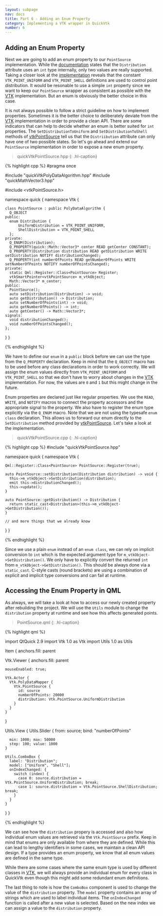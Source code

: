 ```yaml
---
layout: subpage
nav: docs
title: Part 6 - Adding an Enum Property
category: Implementing a VTK wrapper in QuickVtk
number: 6
---
```


## Adding an Enum Property
Next we are going to add an enum property to our `PointSource` implementation. While the  [documentation](https://vtk.org/doc/nightly/html/classvtkPointSource.html) states that the `Distribution` attribute uses an `int` type internally, only two values are really supported. Taking a closer look at the [implementation](https://vtk.org/doc/nightly/html/vtkPointSource_8h_source.html) reveals that the constant `VTK_POINT_UNIFORM` and `VTK_POINT_SHELL` definitions are used to control point distribution. It would be resonable to use a simple `int` property since we want to keep our `PointSource` wrapper as consistent as possible with the [VTK](https://vtk.org/) implementation. But an enum is obviously the better choice in this case.

It is not always possible to follow a strict guideline on how to implement properties. Sometimes it is the better choice to deliberately deviate from the [VTK](https://vtk.org/) implementation in order to provide a clean API. There are some indicators that can help to decide whether an enum is better suited for `int` properties. The `SetDistributionToUniform` and `SetDistributionToShell` methods of [vtkPointSource](https://vtk.org/doc/nightly/html/classvtkPointSource.html) tell us that the `Distriibution` attribute can only have one of two possible states. So let's go ahead and extend our `PointSource` implementation in order to expose a new enum property.

>quickVtkPointSource.hpp
{: .hl-caption}

{% highlight cpp %}
#pragma once

#include "quickVtkPolyDataAlgorithm.hpp"
#include "quickMathVector3.hpp"

#include <vtkPointSource.h>

namespace quick {
  namespace Vtk {

    class PointSource : public PolyDataAlgorithm {
      Q_OBJECT
    public:
      enum Distribution {
          UniformDistribution = VTK_POINT_UNIFORM,
          ShellDistribution = VTK_POINT_SHELL
      };
    private:
      Q_ENUM(Distribution);
      Q_PROPERTY(quick::Math::Vector3* center READ getCenter CONSTANT);
      Q_PROPERTY(Distribution distribution READ getDistribution WRITE setDistribution NOTIFY distributionChanged);
      Q_PROPERTY(int numberOfPoints READ getNumberOfPoints WRITE setNumberOfPoints NOTIFY numberOfPointsChanged);
    private:
      static Qml::Register::Class<PointSource> Register;
      vtkSmartPointer<vtkPointSource> m_vtkObject;
      Math::Vector3* m_center;
    public:
      PointSource();
      auto setDistribution(Distribution) -> void;
      auto getDistribution() -> Distribution;
      auto setNumberOfPoints(int) -> void;
      auto getNumberOfPoints() -> int;
      auto getCenter() -> Math::Vector3*;
    signals:
      void distributionChanged();
      void numberOfPointsChanged();
    };
  }
}

{% endhighlight %}

We have to define our `enum` in a `public` block before we can use the type from the `Q_PROPERTY` declaration. Keep in mind that the `Q_OBJECT` macro has to be used before any class declarations in order to work correctly. We will assign the enum values directly from `VTK_POINT_UNIFORM` and `VTK_POINT_SHELL` so that we don't have to worry about changes in the [VTK](https://vtk.org/) implementation. For now, the values are `0` and `1` but this might change in the future.

Enum properties are declared just like regular properties. We use the `READ`, `WRITE`, and `NOTIFY` macros to connect the property accessors and the appropriate signal to the property. We also have to register the enum type explicitly via the `Q_ENUM` macro. Note that we are not using the typesafe `enum class` declaration. This allows us to forward our enum directly to the `SetDistribution` method provided by [vtkPointSource](https://vtk.org/doc/nightly/html/classvtkPointSource.html). Let's take a look at the implementation.

>quickVtkPointSource.cpp
{: .hl-caption}

{% highlight cpp %}
#include "quickVtkPointSource.hpp"

namespace quick {
  namespace Vtk {

    Qml::Register::Class<PointSource> PointSource::Register(true);

    auto PointSource::setDistribution(Distribution distribution) -> void {
      this->m_vtkObject->SetDistribution(distribution);
      emit this->distributionChanged();
      this->update();
    }

    auto PointSource::getDistribution() -> Distribution {
      return static_cast<Distribution>(this->m_vtkObject->GetDistribution());
    }

    // and more things that we already know
  }
}

{% endhighlight %}

Since we use a plain `enum` instead of an `enum class`, we can rely on  implicit conversion to `int` which is the expected argument type for `m_vtkObject->SetDistribution()`. We only have to explicitly convert the returned `int` from `m_vtkObject->GetDistribution()`. This should be always done via a `static_cast`. C-style casts (round brackets) are using a combination of explicit and implicit type conversions and can fail at runtime.

## Accessing the Enum Property in QML
As always, we will take a look at how to access our newly created property after rebuilding the project. We will use the `Utils` module to change the `distribution` property at runtime and see how this affects generated points.

>PointSource.qml
{: .hl-caption}

{% highlight qml %}

import QtQuick 2.9
import Vtk 1.0 as Vtk
import Utils 1.0 as Utils

Item {
  anchors.fill: parent

  Vtk.Viewer {
    anchors.fill: parent

    mouseEnabled: true;

    Vtk.Actor {
      Vtk.PolyDataMapper {
        Vtk.PointSource {
          id: source
          numberOfPoints: 20000
          distribution: Vtk.PointSource.UniformDistribution
        }
      }
    }
  }

  Utils.View {
    Utils.Slider {
      from: source;  bind: "numberOfPoints"

      min: 1000; max: 50000
      step: 100; value: 1000
    }

    Utils.ComboBox {
      label: "Distribution";
      model: ["Uniform", "Shell"];
      onIndexChanged: {
        switch (index) {
          case 0: source.distribution = Vtk.PointSource.UniformDistribution; break;
          case 1: source.distribution = Vtk.PointSource.ShellDistribution; break;
        }
      }
    }
  }
}

{% endhighlight %}

We can see how the `distribution` propery is accessed and also how individual enum values are retrieved via the `Vtk.PointSource` prefix. Keep in mind that enums are only available from where they are defined. While this can lead to lengthy identifiers in some cases, we maintain a clean API design. If a type provides an enum property, we know that all enum values are defined in the same type.

While there are some cases where the same enum type is used by different classes in [VTK](https://vtk.org/), we will always provide an individual enum for every class in QuickVtk even though this might add some redundant enum definitions.

The last thing to note is how the `ComboBox` component is used to change the value of the `distribution` property. The `model` property contains an array of strings which are used to label individual items. The `onIndexChanged` function is called after a new value is selected. Based on the new index we can assign a value to the `distribution` property.
